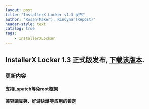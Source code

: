 ```yaml
---
layout: post
title: "InstallerX Locker v1.3 发布"
author: "Rosan(Maker), RinCynar(Repost)"
header-style: text
catalog: true
tags:
    - InstallerXLocker
---
```


## InstallerX Locker 1.3 正式版发布, [下载该版本](file/InstallerX_Locker-v1.3.apk).

### 更新内容

#### 支持Lspatch等免root框架

#### 兼容豌豆荚、好游快爆等应用的锁定